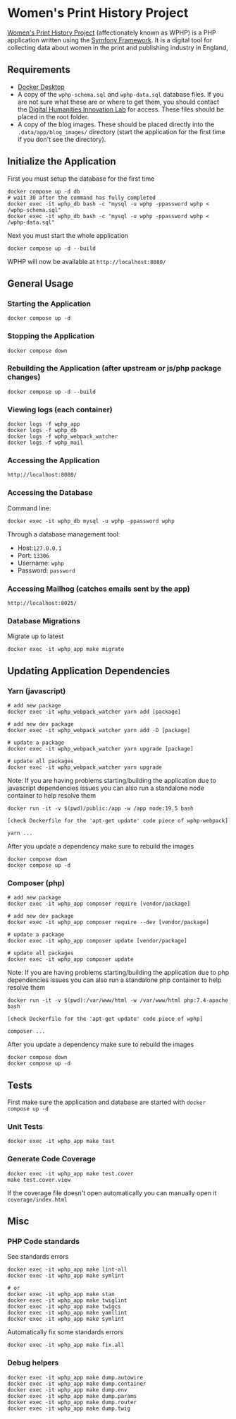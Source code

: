 # Women's Print History Project

[Women's Print History Project](https://womensprinthistoryproject.com/) (affectionately known as WPHP) is a PHP application written using the [Symfony Framework](https://symfony.com/). It is a digital tool for collecting data about women in the print and publishing industry in England,

## Requirements

- [Docker Desktop](https://www.docker.com/products/docker-desktop/)
- A copy of the `wphp-schema.sql` and `wphp-data.sql` database files. If you are not sure what these are or where to get them, you should contact the [Digital Humanities Innovation Lab](mailto:dhil@sfu.ca) for access. These files should be placed in the root folder.
- A copy of the blog images. These should be placed directly into the `.data/app/blog_images/` directory (start the application for the first time if you don't see the directory).

## Initialize the Application

First you must setup the database for the first time

    docker compose up -d db
    # wait 30 after the command has fully completed
    docker exec -it wphp_db bash -c "mysql -u wphp -ppassword wphp < /wphp-schema.sql"
    docker exec -it wphp_db bash -c "mysql -u wphp -ppassword wphp < /wphp-data.sql"

Next you must start the whole application

    docker compose up -d --build

WPHP will now be available at `http://localhost:8080/`

## General Usage

### Starting the Application

    docker compose up -d

### Stopping the Application

    docker compose down

### Rebuilding the Application (after upstream or js/php package changes)

    docker compose up -d --build

### Viewing logs (each container)

    docker logs -f wphp_app
    docker logs -f wphp_db
    docker logs -f wphp_webpack_watcher
    docker logs -f wphp_mail

### Accessing the Application

    http://localhost:8080/

### Accessing the Database

Command line:

    docker exec -it wphp_db mysql -u wphp -ppassword wphp

Through a database management tool:
- Host:`127.0.0.1`
- Port: `13306`
- Username: `wphp`
- Password: `password`

### Accessing Mailhog (catches emails sent by the app)

    http://localhost:8025/

### Database Migrations

Migrate up to latest

    docker exec -it wphp_app make migrate

## Updating Application Dependencies

### Yarn (javascript)

    # add new package
    docker exec -it wphp_webpack_watcher yarn add [package]

    # add new dev package
    docker exec -it wphp_webpack_watcher yarn add -D [package]

    # update a package
    docker exec -it wphp_webpack_watcher yarn upgrade [package]

    # update all packages
    docker exec -it wphp_webpack_watcher yarn upgrade

Note: If you are having problems starting/building the application due to javascript dependencies issues you can also run a standalone node container to help resolve them

    docker run -it -v $(pwd)/public:/app -w /app node:19.5 bash

    [check Dockerfile for the 'apt-get update' code piece of wphp-webpack]

    yarn ...

After you update a dependency make sure to rebuild the images

    docker compose down
    docker compose up -d

### Composer (php)

    # add new package
    docker exec -it wphp_app composer require [vendor/package]

    # add new dev package
    docker exec -it wphp_app composer require --dev [vendor/package]

    # update a package
    docker exec -it wphp_app composer update [vendor/package]

    # update all packages
    docker exec -it wphp_app composer update

Note: If you are having problems starting/building the application due to php dependencies issues you can also run a standalone php container to help resolve them

    docker run -it -v $(pwd):/var/www/html -w /var/www/html php:7.4-apache bash

    [check Dockerfile for the 'apt-get update' code piece of wphp]

    composer ...

After you update a dependency make sure to rebuild the images

    docker compose down
    docker compose up -d

## Tests

First make sure the application and database are started with `docker compose up -d`

### Unit Tests

    docker exec -it wphp_app make test

### Generate Code Coverage

    docker exec -it wphp_app make test.cover
    make test.cover.view

If the coverage file doesn't open automatically you can manually open it `coverage/index.html`

## Misc

### PHP Code standards

See standards errors

    docker exec -it wphp_app make lint-all
    docker exec -it wphp_app make symlint

    # or
    docker exec -it wphp_app make stan
    docker exec -it wphp_app make twiglint
    docker exec -it wphp_app make twigcs
    docker exec -it wphp_app make yamllint
    docker exec -it wphp_app make symlint


Automatically fix some standards errors

    docker exec -it wphp_app make fix.all

### Debug helpers

    docker exec -it wphp_app make dump.autowire
    docker exec -it wphp_app make dump.container
    docker exec -it wphp_app make dump.env
    docker exec -it wphp_app make dump.params
    docker exec -it wphp_app make dump.router
    docker exec -it wphp_app make dump.twig